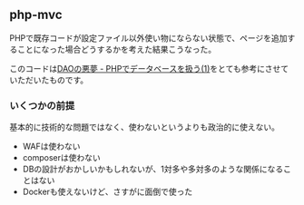 ## php-mvc

PHPで既存コードが設定ファイル以外使い物にならない状態で、ページを追加することになった場合どうするかを考えた結果こうなった。

このコードは[DAOの悪夢 - PHPでデータベースを扱う(1)](http://blog.tojiru.net/article/273342235.html)をとても参考にさせていただいたものです。

### いくつかの前提

基本的に技術的な問題ではなく、使わないというよりも政治的に使えない。

- WAFは使わない
- composerは使わない
- DBの設計がおかしいかもしれないが、1対多や多対多のような関係になることはない
- Dockerも使えないけど、さすがに面倒で使った

